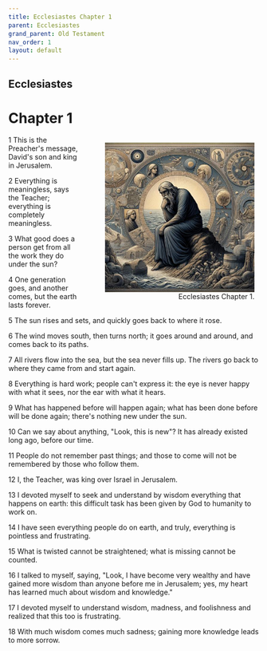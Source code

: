 ```yaml
---
title: Ecclesiastes Chapter 1
parent: Ecclesiastes
grand_parent: Old Testament
nav_order: 1
layout: default
---
```


## Ecclesiastes

# Chapter 1

<figure style="float: right; margin-right: 10px;">
    <img src="/assets/Image/Ecclesiastes/500/1.jpg" alt="Ecclesiastes Chapter 1" style="width: 300px; height: 300px; float: right;padding-left: 10px;"/>
    <figcaption style="clear: both;text-align: right;">Ecclesiastes Chapter 1.</figcaption>
</figure>
1 This is the Preacher's message, David's son and king in Jerusalem.

2 Everything is meaningless, says the Teacher; everything is completely meaningless.

3 What good does a person get from all the work they do under the sun?

4 One generation goes, and another comes, but the earth lasts forever.

5 The sun rises and sets, and quickly goes back to where it rose.

6 The wind moves south, then turns north; it goes around and around, and comes back to its paths.

7 All rivers flow into the sea, but the sea never fills up. The rivers go back to where they came from and start again.

8 Everything is hard work; people can't express it: the eye is never happy with what it sees, nor the ear with what it hears.

9 What has happened before will happen again; what has been done before will be done again; there's nothing new under the sun.

10 Can we say about anything, "Look, this is new"? It has already existed long ago, before our time.

11 People do not remember past things; and those to come will not be remembered by those who follow them.

12 I, the Teacher, was king over Israel in Jerusalem.

13 I devoted myself to seek and understand by wisdom everything that happens on earth: this difficult task has been given by God to humanity to work on.

14 I have seen everything people do on earth, and truly, everything is pointless and frustrating.

15 What is twisted cannot be straightened; what is missing cannot be counted.

16 I talked to myself, saying, "Look, I have become very wealthy and have gained more wisdom than anyone before me in Jerusalem; yes, my heart has learned much about wisdom and knowledge."

17 I devoted myself to understand wisdom, madness, and foolishness and realized that this too is frustrating.

18 With much wisdom comes much sadness; gaining more knowledge leads to more sorrow.


